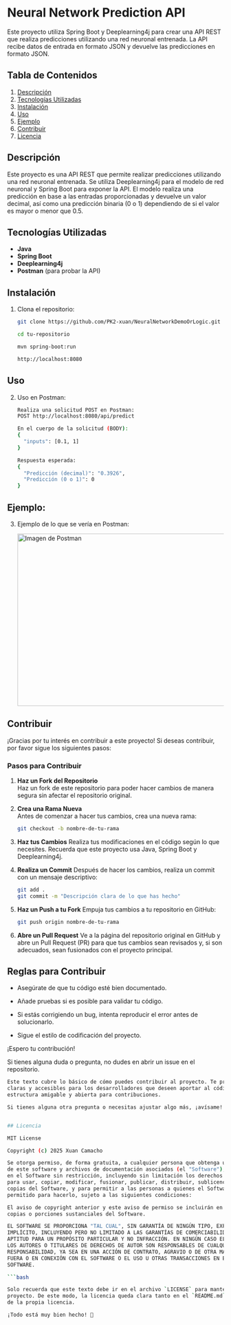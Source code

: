 # Neural Network Prediction API

Este proyecto utiliza Spring Boot y Deeplearning4j para crear una API REST que realiza predicciones utilizando una red neuronal entrenada. La API recibe datos de entrada en formato JSON y devuelve las predicciones en formato JSON.

## Tabla de Contenidos
1. [Descripción](#descripción)
2. [Tecnologías Utilizadas](#tecnologías-utilizadas)
3. [Instalación](#instalación)
4. [Uso](#uso)
5. [Ejemplo](#ejemplo)
6. [Contribuir](#contribuir)
7. [Licencia](#licencia)

## Descripción

Este proyecto es una API REST que permite realizar predicciones utilizando una red neuronal entrenada. Se utiliza Deeplearning4j para el modelo de red neuronal y Spring Boot para exponer la API. El modelo realiza una predicción en base a las entradas proporcionadas y devuelve un valor decimal, así como una predicción binaria (0 o 1) dependiendo de si el valor es mayor o menor que 0.5.

## Tecnologías Utilizadas

- **Java**
- **Spring Boot**
- **Deeplearning4j**
- **Postman** (para probar la API)

## Instalación

1. Clona el repositorio:

   ```bash
   git clone https://github.com/PK2-xuan/NeuralNetworkDemoOrLogic.git

   cd tu-repositorio
   
   mvn spring-boot:run

   http://localhost:8080

## Uso
2. Uso en Postman:

   ```bash
   Realiza una solicitud POST en Postman:
   POST http://localhost:8080/api/predict
   
   En el cuerpo de la solicitud (BODY): 
   {
     "inputs": [0.1, 1]
   }

   Respuesta esperada:
   {
     "Predicción (decimal)": "0.3926",
     "Predicción (0 o 1)": 0
   }

## Ejemplo:

3. Ejemplo de lo que se vería en Postman:
   
   <img src="https://github.com/PK2-xuan/NeuralNetworkDemoOrLogic/blob/master/image.png" alt="Imagen de Postman" height="400" width="800">

## Contribuir

¡Gracias por tu interés en contribuir a este proyecto! Si deseas contribuir, por favor sigue los siguientes pasos:

### Pasos para Contribuir

1. **Haz un Fork del Repositorio**  
   Haz un fork de este repositorio para poder hacer cambios de manera segura sin afectar el repositorio original.

2. **Crea una Rama Nueva**  
   Antes de comenzar a hacer tus cambios, crea una nueva rama:
   
   ```bash
   git checkout -b nombre-de-tu-rama

3. **Haz tus Cambios**
   Realiza tus modificaciones en el código según lo que necesites. Recuerda que este proyecto usa Java, Spring Boot y Deeplearning4j.

4. **Realiza un Commit**
   Después de hacer los cambios, realiza un commit con un mensaje descriptivo:
   
   ```bash
   git add .
   git commit -m "Descripción clara de lo que has hecho"

5. **Haz un Push a tu Fork**
   Empuja tus cambios a tu repositorio en GitHub:
   ```bash
   git push origin nombre-de-tu-rama

6. **Abre un Pull Request**
Ve a la página del repositorio original en GitHub y abre un Pull Request (PR) para que tus cambios sean revisados y, si son adecuados, sean fusionados con el proyecto principal.

## Reglas para Contribuir
- Asegúrate de que tu código esté bien documentado.

- Añade pruebas si es posible para validar tu código.

- Si estás corrigiendo un bug, intenta reproducir el error antes de solucionarlo.

- Sigue el estilo de codificación del proyecto.

¡Espero tu contribución!

Si tienes alguna duda o pregunta, no dudes en abrir un issue en el repositorio.

   ```bash
   Este texto cubre lo básico de cómo puedes contribuir al proyecto. Te proporciona instrucciones
   claras y accesibles para los desarrolladores que deseen aportar al código, además de crear una
   estructura amigable y abierta para contribuciones.
   
   Si tienes alguna otra pregunta o necesitas ajustar algo más, ¡avísame! 😊


## Licencia

MIT License

Copyright (c) 2025 Xuan Camacho

Se otorga permiso, de forma gratuita, a cualquier persona que obtenga una copia
de este software y archivos de documentación asociados (el "Software"), para tratar
en el Software sin restricción, incluyendo sin limitación los derechos
para usar, copiar, modificar, fusionar, publicar, distribuir, sublicenciar y/o vender
copias del Software, y para permitir a las personas a quienes el Software es
permitido para hacerlo, sujeto a las siguientes condiciones:

El aviso de copyright anterior y este aviso de permiso se incluirán en todos
copias o porciones sustanciales del Software.

EL SOFTWARE SE PROPORCIONA "TAL CUAL", SIN GARANTÍA DE NINGÚN TIPO, EXPRESA O
IMPLÍCITO, INCLUYENDO PERO NO LIMITADO A LAS GARANTÍAS DE COMERCIABILIDAD,
APTITUD PARA UN PROPÓSITO PARTICULAR Y NO INFRACCIÓN. EN NINGÚN CASO EL
LOS AUTORES O TITULARES DE DERECHOS DE AUTOR SON RESPONSABLES DE CUALQUIER RECLAMO, DAÑO U OTRO
RESPONSABILIDAD, YA SEA EN UNA ACCIÓN DE CONTRATO, AGRAVIO O DE OTRA MANERA, QUE SURJA DE
FUERA O EN CONEXIÓN CON EL SOFTWARE O EL USO U OTRAS TRANSACCIONES EN EL
SOFTWARE.

   ```bash

   Solo recuerda que este texto debe ir en el archivo `LICENSE` para mantener la claridad del
   proyecto. De este modo, la licencia queda clara tanto en el `README.md` como en el archivo
   de la propia licencia.

   ¡Todo está muy bien hecho! 🙌
